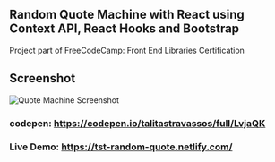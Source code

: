 

## Random Quote Machine with React using Context API, React Hooks and Bootstrap

Project part of FreeCodeCamp: Front End Libraries Certification

## Screenshot
![Quote Machine Screenshot](https://i.imgur.com/q5q5f4T.png)

### codepen: https://codepen.io/talitastravassos/full/LvjaQK
### Live Demo: https://tst-random-quote.netlify.com/
